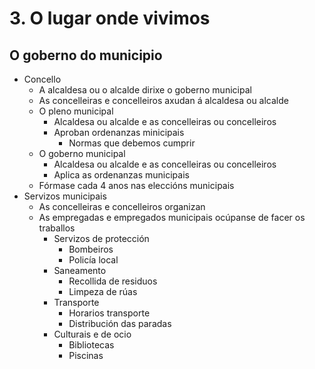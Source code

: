 # 3. O lugar onde vivimos
## O goberno do municipio
  - Concello
    - A alcaldesa ou o alcalde dirixe o goberno municipal
    - As concelleiras e concelleiros axudan á alcaldesa ou alcalde    
    - O pleno municipal
      - Alcaldesa ou alcalde e as concelleiras ou concelleiros
      - Aproban ordenanzas minicipais
        - Normas que debemos cumprir
    - O goberno municipal
      - Alcaldesa ou alcalde e as concelleiras ou concelleiros
      - Aplica as ordenanzas municipais
    - Fórmase cada 4 anos nas eleccións municipais
  - Servizos municipais
    - As concelleiras e concelleiros organizan
    - As empregadas e empregados municipais ocúpanse de facer os traballos
      - Servizos de protección
        - Bombeiros
        - Policía local
      - Saneamento
        - Recollida de residuos
        - Limpeza de rúas
      - Transporte
        - Horarios transporte
        - Distribución das paradas
      - Culturais e de ocio
        - Bibliotecas
        - Piscinas